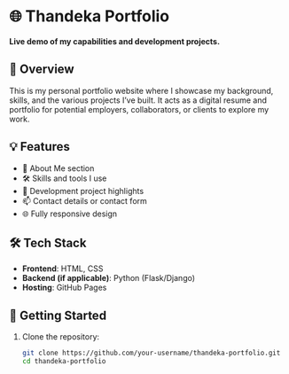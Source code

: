 # 🌐 Thandeka Portfolio

**Live demo of my capabilities and development projects.**

## 📌 Overview
This is my personal portfolio website where I showcase my background, skills, and the various projects I’ve built. It acts as a digital resume and portfolio for potential employers, collaborators, or clients to explore my work.

## 💡 Features
- 🧕 About Me section
- 🛠️ Skills and tools I use
- 💼 Development project highlights
- 📫 Contact details or contact form
- 🌐 Fully responsive design

## 🛠️ Tech Stack
- **Frontend**: HTML, CSS
- **Backend (if applicable)**: Python (Flask/Django)
- **Hosting**: GitHub Pages

## 🚀 Getting Started
1. Clone the repository:
   ```bash
   git clone https://github.com/your-username/thandeka-portfolio.git
   cd thandeka-portfolio

